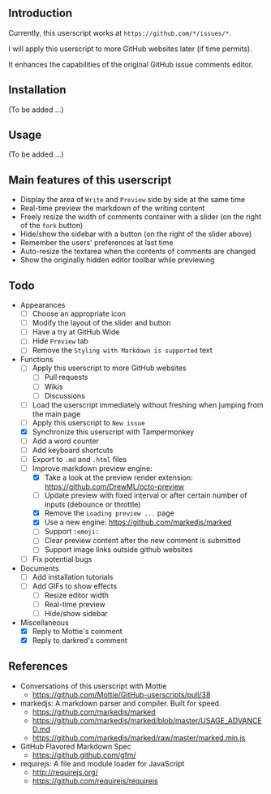 ## Introduction

Currently, this userscript works at `https://github.com/*/issues/*`.

I will apply this userscript to more GitHub websites later (if time permits).

It enhances the capabilities of the original GitHub issue comments editor.


## Installation

(To be added ...)

## Usage

(To be added ...)

## Main features of this userscript

* Display the area of `Write` and `Preview` side by side at the same time
* Real-time preview the markdown of the writing content
* Freely resize the width of comments container with a slider (on the right of the `fork` button)
* Hide/show the sidebar with a button (on the right of the slider above)
* Remember the users' preferences at last time
* Auto-resize the textarea when the contents of comments are changed
* Show the originally hidden editor toolbar while previewing


## Todo

* Appearances
    * [ ] Choose an appropriate icon
    * [ ] Modify the layout of the slider and button
    * [ ] Have a try at GitHub Wide
    * [ ] Hide `Preview` tab
    * [ ] Remove the `Styling with Markdown is supported` text
    
* Functions
    * [ ] Apply this userscript to more GitHub websites
        * [ ] Pull requests
        * [ ] Wikis
        * [ ] Discussions
    * [ ] Load the userscript immediately without freshing when jumping from the main page
    * [ ] Apply this userscript to `New issue`
    * [x] Synchronize this userscript with Tampermonkey
    * [ ] Add a word counter
    * [ ] Add keyboard shortcuts
    * [ ] Export to `.md` and `.html` files
    * [ ] Improve markdown preview engine:
        * [x] Take a look at the preview render extension: https://github.com/DrewML/octo-preview
        * [ ] Update preview with fixed interval or after certain number of inputs (debounce or throttle)
        * [x] Remove the `Loading preview ...` page
        * [x] Use a new engine: https://github.com/markedjs/marked
        * [ ] Support `:emoji:`
        * [ ] Clear preview content after the new comment is submitted
		* [ ] Support image links outside github websites
    * [ ] Fix potential bugs
    
* Documents
    * [ ] Add installation tutorials 
    * [ ] Add GIFs to show effects
        * [ ] Resize editor width
        * [ ] Real-time preview
        * [ ] Hide/show sidebar

* Miscellaneous
    * [x] Reply to Mottie's comment
    * [x] Reply to darkred's comment

## References

* Conversations of this userscript with Mottie
    * https://github.com/Mottie/GitHub-userscripts/pull/38
* markedjs: A markdown parser and compiler. Built for speed.
    * https://github.com/markedjs/marked
    * https://github.com/markedjs/marked/blob/master/USAGE_ADVANCED.md
    * https://github.com/markedjs/marked/raw/master/marked.min.js
* GitHub Flavored Markdown Spec
    * https://github.github.com/gfm/
* requirejs: A file and module loader for JavaScript
    * http://requirejs.org/
    * https://github.com/requirejs/requirejs